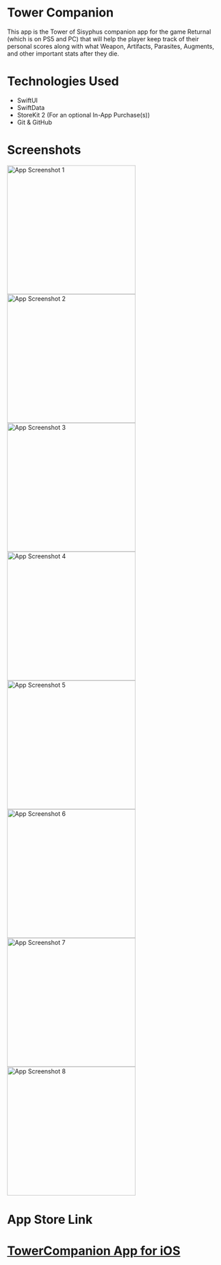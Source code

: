 # Tower Companion
This app is the Tower of Sisyphus companion app for the game Returnal (which is on PS5 and PC) that will help the player keep track of their personal scores along with what Weapon, Artifacts, Parasites, Augments, and other important stats after they die.

# Technologies Used
* SwiftUI
* SwiftData
* StoreKit 2 (For an optional In-App Purchase(s))
* Git & GitHub

 # Screenshots

<img src="https://github.com/JB184351/TowerCompanion/assets/36495451/140c2187-9bb3-4425-b773-ff4772da5baf" alt="App Screenshot 1" width="300">
<img src="https://github.com/JB184351/TowerCompanion/assets/36495451/9a1acacf-682d-46b7-ba2e-83a775950c9a" alt="App Screenshot 2" width="300">
<img src="https://github.com/JB184351/TowerCompanion/assets/36495451/150cf7fd-8e16-4cb0-b354-24fe4093a774" alt="App Screenshot 3" width="300">
<img src="https://github.com/JB184351/TowerCompanion/assets/36495451/8c8b6bd3-8560-4c15-b918-77b980f1dc37" alt="App Screenshot 4" width="300">
<img src="https://github.com/JB184351/TowerCompanion/assets/36495451/3e3632f5-46c2-4e25-9f10-b6ea9e7e71cd" alt="App Screenshot 5" width="300">
<img src="https://github.com/JB184351/TowerCompanion/assets/36495451/ad9d4571-2cb4-4fbd-9f33-b30e7a495629" alt="App Screenshot 6" width="300">
<img src="https://github.com/JB184351/TowerCompanion/assets/36495451/df7818ae-4784-4d51-b81d-5aef60dcbce5" alt="App Screenshot 7" width="300">
<img src="https://github.com/JB184351/TowerCompanion/assets/36495451/74b1246a-1103-4f77-85b8-b8e85dfd463c" alt="App Screenshot 8" width="300"> 

# App Store Link

 # [TowerCompanion App for iOS](https://apps.apple.com/us/app/tower-companion/id6467444280)
